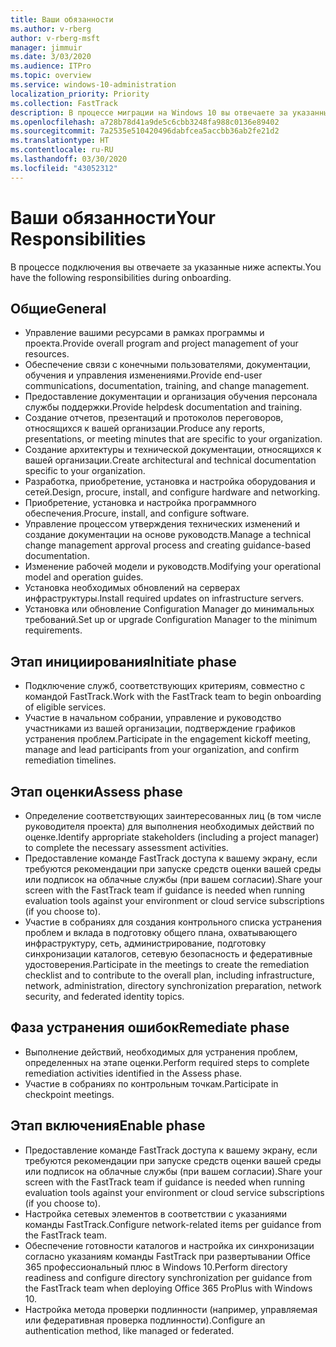 ```yaml
---
title: Ваши обязанности
ms.author: v-rberg
author: v-rberg-msft
manager: jimmuir
ms.date: 3/03/2020
ms.audience: ITPro
ms.topic: overview
ms.service: windows-10-administration
localization_priority: Priority
ms.collection: FastTrack
description: В процессе миграции на Windows 10 вы отвечаете за указанные ниже аспекты.
ms.openlocfilehash: a728b78d41a9de5c6cbb3248fa988c0136e89402
ms.sourcegitcommit: 7a2535e510420496dabfcea5accbb36ab2fe21d2
ms.translationtype: HT
ms.contentlocale: ru-RU
ms.lasthandoff: 03/30/2020
ms.locfileid: "43052312"
---
```

# <a name="your-responsibilities"></a><span data-ttu-id="83f40-103">Ваши обязанности</span><span class="sxs-lookup"><span data-stu-id="83f40-103">Your Responsibilities</span></span>

<span data-ttu-id="83f40-104">В процессе подключения вы отвечаете за указанные ниже аспекты.</span><span class="sxs-lookup"><span data-stu-id="83f40-104">You have the following responsibilities during onboarding.</span></span>

## <a name="general"></a><span data-ttu-id="83f40-105">Общие</span><span class="sxs-lookup"><span data-stu-id="83f40-105">General</span></span>

- <span data-ttu-id="83f40-106">Управление вашими ресурсами в рамках программы и проекта.</span><span class="sxs-lookup"><span data-stu-id="83f40-106">Provide overall program and project management of your resources.</span></span>
- <span data-ttu-id="83f40-107">Обеспечение связи с конечными пользователями, документации, обучения и управления изменениями.</span><span class="sxs-lookup"><span data-stu-id="83f40-107">Provide end-user communications, documentation, training, and change management.</span></span>
- <span data-ttu-id="83f40-108">Предоставление документации и организация обучения персонала службы поддержки.</span><span class="sxs-lookup"><span data-stu-id="83f40-108">Provide helpdesk documentation and training.</span></span>
- <span data-ttu-id="83f40-109">Создание отчетов, презентаций и протоколов переговоров, относящихся к вашей организации.</span><span class="sxs-lookup"><span data-stu-id="83f40-109">Produce any reports, presentations, or meeting minutes that are specific to your organization.</span></span>
- <span data-ttu-id="83f40-110">Создание архитектуры и технической документации, относящихся к вашей организации.</span><span class="sxs-lookup"><span data-stu-id="83f40-110">Create architectural and technical documentation specific to your organization.</span></span>
- <span data-ttu-id="83f40-111">Разработка, приобретение, установка и настройка оборудования и сетей.</span><span class="sxs-lookup"><span data-stu-id="83f40-111">Design, procure, install, and configure hardware and networking.</span></span>
- <span data-ttu-id="83f40-112">Приобретение, установка и настройка программного обеспечения.</span><span class="sxs-lookup"><span data-stu-id="83f40-112">Procure, install, and configure software.</span></span>
- <span data-ttu-id="83f40-113">Управление процессом утверждения технических изменений и создание документации на основе руководств.</span><span class="sxs-lookup"><span data-stu-id="83f40-113">Manage a technical change management approval process and creating guidance-based documentation.</span></span>
- <span data-ttu-id="83f40-114">Изменение рабочей модели и руководств.</span><span class="sxs-lookup"><span data-stu-id="83f40-114">Modifying your operational model and operation guides.</span></span>
- <span data-ttu-id="83f40-115">Установка необходимых обновлений на серверах инфраструктуры.</span><span class="sxs-lookup"><span data-stu-id="83f40-115">Install required updates on infrastructure servers.</span></span>
- <span data-ttu-id="83f40-116">Установка или обновление Configuration Manager до минимальных требований.</span><span class="sxs-lookup"><span data-stu-id="83f40-116">Set up or upgrade Configuration Manager to the minimum requirements.</span></span>

## <a name="initiate-phase"></a><span data-ttu-id="83f40-117">Этап инициирования</span><span class="sxs-lookup"><span data-stu-id="83f40-117">Initiate phase</span></span>

- <span data-ttu-id="83f40-118">Подключение служб, соответствующих критериям, совместно с командой FastTrack.</span><span class="sxs-lookup"><span data-stu-id="83f40-118">Work with the FastTrack team to begin onboarding of eligible services.</span></span>
- <span data-ttu-id="83f40-119">Участие в начальном собрании, управление и руководство участниками из вашей организации, подтверждение графиков устранения проблем.</span><span class="sxs-lookup"><span data-stu-id="83f40-119">Participate in the engagement kickoff meeting, manage and lead participants from your organization, and confirm remediation timelines.</span></span>

## <a name="assess-phase"></a><span data-ttu-id="83f40-120">Этап оценки</span><span class="sxs-lookup"><span data-stu-id="83f40-120">Assess phase</span></span>

- <span data-ttu-id="83f40-121">Определение соответствующих заинтересованных лиц (в том числе руководителя проекта) для выполнения необходимых действий по оценке.</span><span class="sxs-lookup"><span data-stu-id="83f40-121">Identify appropriate stakeholders (including a project manager) to complete the necessary assessment activities.</span></span>
- <span data-ttu-id="83f40-122">Предоставление команде FastTrack доступа к вашему экрану, если требуются рекомендации при запуске средств оценки вашей среды или подписок на облачные службы (при вашем согласии).</span><span class="sxs-lookup"><span data-stu-id="83f40-122">Share your screen with the FastTrack team if guidance is needed when running evaluation tools against your environment or cloud service subscriptions (if you choose to).</span></span>
- <span data-ttu-id="83f40-123">Участие в собраниях для создания контрольного списка устранения проблем и вклада в подготовку общего плана, охватывающего инфраструктуру, сеть, администрирование, подготовку синхронизации каталогов, сетевую безопасность и федеративные удостоверения.</span><span class="sxs-lookup"><span data-stu-id="83f40-123">Participate in the meetings to create the remediation checklist and to contribute to the overall plan, including infrastructure, network, administration, directory synchronization preparation, network security, and federated identity topics.</span></span>

## <a name="remediate-phase"></a><span data-ttu-id="83f40-124">Фаза устранения ошибок</span><span class="sxs-lookup"><span data-stu-id="83f40-124">Remediate phase</span></span>

- <span data-ttu-id="83f40-125">Выполнение действий, необходимых для устранения проблем, определенных на этапе оценки.</span><span class="sxs-lookup"><span data-stu-id="83f40-125">Perform required steps to complete remediation activities identified in the Assess phase.</span></span>
- <span data-ttu-id="83f40-126">Участие в собраниях по контрольным точкам.</span><span class="sxs-lookup"><span data-stu-id="83f40-126">Participate in checkpoint meetings.</span></span>

## <a name="enable-phase"></a><span data-ttu-id="83f40-127">Этап включения</span><span class="sxs-lookup"><span data-stu-id="83f40-127">Enable phase</span></span>

- <span data-ttu-id="83f40-128">Предоставление команде FastTrack доступа к вашему экрану, если требуются рекомендации при запуске средств оценки вашей среды или подписок на облачные службы (при вашем согласии).</span><span class="sxs-lookup"><span data-stu-id="83f40-128">Share your screen with the FastTrack team if guidance is needed when running evaluation tools against your environment or cloud service subscriptions (if you choose to).</span></span>
- <span data-ttu-id="83f40-129">Настройка сетевых элементов в соответствии с указаниями команды FastTrack.</span><span class="sxs-lookup"><span data-stu-id="83f40-129">Configure network-related items per guidance from the FastTrack team.</span></span>
- <span data-ttu-id="83f40-130">Обеспечение готовности каталогов и настройка их синхронизации согласно указаниям команды FastTrack при развертывании Office 365 профессиональный плюс в Windows 10.</span><span class="sxs-lookup"><span data-stu-id="83f40-130">Perform directory readiness and configure directory synchronization per guidance from the FastTrack team when deploying Office 365 ProPlus with Windows 10.</span></span>
- <span data-ttu-id="83f40-131">Настройка метода проверки подлинности (например, управляемая или федеративная проверка подлинности).</span><span class="sxs-lookup"><span data-stu-id="83f40-131">Configure an authentication method, like managed or federated.</span></span>

